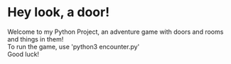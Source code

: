 # Hey look, a door!
Welcome to my Python Project, an adventure game with doors and rooms and things in them!
<br>To run the game, use 'python3 encounter.py'
<br>Good luck!
